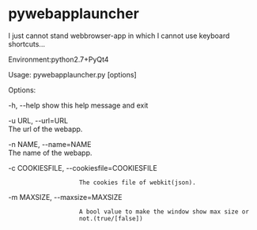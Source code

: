 pywebapplauncher
================

I just cannot stand webbrowser-app in which I cannot use keyboard shortcuts...

Environment:python2.7+PyQt4

Usage: pywebapplauncher.py [options]

Options:

  -h, --help
  show this help message and exit
  
  -u URL, --url=URL     
                        The url of the webapp.
  
  -n NAME, --name=NAME  
                        The name of the webapp.
  
  -c COOKIESFILE, --cookiesfile=COOKIESFILE
  
                        The cookies file of webkit(json).
                        
  -m MAXSIZE, --maxsize=MAXSIZE
  
                        A bool value to make the window show max size or
                        not.(true/[false])
